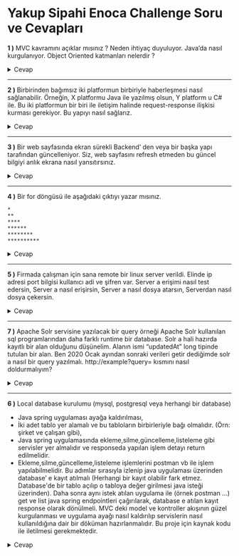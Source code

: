 # Yakup Sipahi Enoca Challenge Soru ve Cevapları
**1 )** MVC kavramını açıklar mısınız ? Neden ihtiyaç duyuluyor. Java’da nasıl kurgulanıyor.
Object Oriented katmanları nelerdir ?
<details>
  <summary>Cevap</summary>

- **MVC** : Model-View-Controller, üç bileşenden oluşan bir tasarım desenidir.
- Bir uygulamanın temel bileşenlerini ayri tutarak daha organize ve bakimi kolay hale getirir.
- **_Model_** : Uygulamanin veri yapisini ve is mantigini temsil eder. Veri tabanina erisim, verilerin saklanmas, islenmesi, guncellenmesi ile ilgili islemleri bulunduran katmandir.
- **_View_** : Kullanicinin goruntulemesini istedigimiz web sayfalarini olusturdugumuz katman.
- **_Controller_** : Model ve View katmanlari arasindaki iletisimi saglar. Kullanici islemlerinin yapildigi yerdir.
- Kisacasi projemizde kullandigimiz yapilari katmanlamak icin MVC design pattern kullaniyoruz boylece, veritabani icin bir katman, sorgularimiz icin ayri bir katman ve son kullaniciya sunulacak olan ekran icin ayri bir katman olusturmaktir.
- **Neden MVC ?** : MVC ile uygulama daha iyi yonetilebilir ve bakimi daha kolay hale gelir. Bu uc katman ayri ayri test edilebilirler ve yeni ozellikler, ornegin _view_'da bir degisiklik yapmak istedigimizda _Model_ katmaninda bir degisiklik yapmamiza gerek olmaz.
</details>

---
**2 )** Birbirinden bağımsız iki platformun birbiriyle haberleşmesi nasıl sağlanabilir. Örneğin, X
platformu Java ile yazılmış olsun, Y platform u C# ile. Bu iki platformun bir biri ile iletişim
halinde request-response ilişkisi kurması gerekiyor. Bu yapıyı nasıl sağlarız.
<details>
  <summary>Cevap</summary>

- **Web service'leri** kullanarak farklı platformlar arasında iletisim kurabiliriz.(örn: SOAP, `RESTful`)
- Örneğin **REST** mimarisini kullanarak client-server arasindaki iletisim HTTP protokolu sayesinde kolay bir sekilde yapilir.
- **REST** mimarisinde bilgiler URI'lar uzerinden sunulur.(orn: http://localhost:8080/api/jobs/1). **RESTful web servisleri** ise, REST mimarisi temel alınarak geliştirilmiş hafif, genişletilebilir ve basit servislerdir.
- **RESTful servis**'lerin amaci client-server arasindaki veri akisini platformdan bagimsiz olarak gerceklestirebilmek ve veri akisini en az yukle saglayabilmektir.
- **RESTful servis**'ler response tipi olarak _JSON_, _HTML_, _XML_ gibi formatlar dondurebilir.
- **X** platformunda Java ve Spring Boot ile **RESTful API**'lar olusturulur.
- **X** platformu bir **RESTful servis** oldugu icin HTTP'nin tum metodlarini destekler ve **Y** platformundan gelen istege gore response dondurur.
</details>

---
**3 )** Bir web sayfasında ekran sürekli Backend’ den veya bir başka yapı tarafından
güncelleniyor. Siz, web sayfasını refresh etmeden bu güncel bilgiyi anlık ekrana nasıl
yansıtırsınız.
<details>
  <summary>Cevap</summary>

- Bu islem **WebSocket** teknolojisi kullanilarak gerceklestirilebilir.
- **WebSocket** bir istemci ve bir sunucu arasinda bir baglanti olusturmak ve aralarinda gercek zamanli olarak iletisimi saglamak icin gelismis bir teknolojidir.
</details>

---
**4 )** Bir for döngüsü ile aşağıdaki çıktıyı yazar mısınız.
```
*
**
****
******
********
**********
```
<details>
  <summary>Cevap</summary>

```java
    public static void main(String[] args) {
        System.out.println("*");
        for(int i = 1; i < 6; i++){
            System.out.println("*".repeat(i * 2));
        }
    }
```
</details>

---
**5 )** Firmada çalışman için sana remote bir linux server verildi. Elinde ip adresi port bilgisi
kullanıcı adi ve şifren var. Server a erişimi nasıl test edersin, Server a nasıl erişirsin, Server a
nasıl dosya atarsın, Serverdan nasıl dosya çekersin.
<details>
  <summary>Cevap</summary>

- erisim
```
ssh kullanici_adi@sunucu_ip -p port_numarasi
```
- dosya atma
```
scp gonderilecek_dosya kullanici_adi@sunucu_ip:gonderilecek_yer
scp a.txt yakupsipahi@192.168.1.7:/home/java/documents/
```
- dosya cekme
```
scp kullanici_adi@sunucu_ip:dosya_path dosya_adi
scp yakupsipahi@192.168.1.7:/home/java/documents/ a.txt
```
</details>

---
**7 )** Apache Solr servisine yazılacak bir query örneği Apache Solr kullanılan sql
programlarından daha farklı runtime bir database. Solr a hali hazırda kayıtlı bir alan olduğunu
düşünelim. Alanın ismi “updatedAt” long tipinde tutulan bir alan. Ben 2020 Ocak ayından
sonraki verileri getir dediğimde solr a nasıl bir query yazılmalı. http://example?query=
kısmını nasıl doldurmalıyım?
<details>
  <summary>Cevap</summary>

- **updateAt** alanında 2020 Ocak ayından sonraki verileri getirmek icin query su sekilde olabilir : 
```
http://example?query=updateAt:[2020-01-01T00:00:00Z TO *]
```
- Bu query, **updateAt** alanının 2020 Ocak ayından sonraki tarihler arasında olan verileri getirecektir.
- Burada `TO *` ifadesi, belirtilen tarihten sonraki tüm verileri ifade eder.
</details>



---
**6 )** Local database kurulumu (mysql, postgresql veya herhangi bir database)
- Java spring uygulaması ayağa kaldırılması,
- İki adet tablo yer alamalı ve bu tabloların birbirleriyle bağı olmalıdır. (Örn: şirket ve çalışan
gibi),
- Java spring uygulamasında ekleme,silme,güncelleme,listeleme gibi servisler yer almalıdır ve
responseda yapılan işlem detayı return edilmelidir.
- Ekleme,silme,güncelleme,listeleme işlemlerini postman vb ile işlem yapılabilmelidir.
Bu adımlar sırasıyla izlenip java uygulaması üzerinden database’ e kayıt atılmalı (Herhangi
bir kayıt olabilir fark etmez. Database'de bir tablo açılıp o tabloya değer girilmesi java isteği
üzerinden). Daha sonra aynı istek atılan uygulama ile (örnek postman ...) get ve list java
spring endpointleri çağırılarak, database e atılan kayıt response olarak dönülmeli.
MVC deki model ve kontroller akışının güzel kurgulanması ve uygulama ayağı nasıl
kaldırılıp servislerin nasıl kullanıldığına dair bir döküman hazırlanmalıdır. Bu proje için
kaynak kodu ile iletilmesi gerekmektedir.
<details>
  <summary>Cevap</summary>

##### Employees Table
![employee-table](https://github.com/ykpsph/enoca-challenge/assets/52661595/ea163a2d-6722-4590-9dc6-63e1245e09fd)

##### Departments Table
![department-table](https://github.com/ykpsph/enoca-challenge/assets/52661595/8979667f-ff15-4e66-8790-5b7aa0b482b3)


- **Employee** tablosu uzerinde Postman kullanilarak gerceklestirilen CRUD operasyonlari :
- Add Employee
![Add Employee](https://github.com/ykpsph/enoca-challenge/assets/52661595/86c28ecb-ec64-4808-a058-4cac62fdfa56)
- Get All Employees
![7-employee-getall](https://github.com/ykpsph/enoca-challenge/assets/52661595/86c60dea-2117-448a-8cc4-346e88948fc4)
- Get Employee By Id
![8-employee-getbyid](https://github.com/ykpsph/enoca-challenge/assets/52661595/5c61636e-e049-4b9e-9270-df301dd40b64)
- Update Employee 1
![11-employee-before-update](https://github.com/ykpsph/enoca-challenge/assets/52661595/31e0ca5f-4df1-4737-8cbf-2c2be5595c61)
- Update Employee 2
![12-employee-after-update](https://github.com/ykpsph/enoca-challenge/assets/52661595/f7384792-2605-44cd-b5a3-b56651d832a1)
- Delete Employee 1
![9-employee-before-deleting](https://github.com/ykpsph/enoca-challenge/assets/52661595/078ed231-67d3-4b86-bdc0-b7ebed183f0b)
- Delete Employee 2
![10-employee-after-deletion](https://github.com/ykpsph/enoca-challenge/assets/52661595/09919f44-becd-4aeb-ac09-a76ddb76ff74)

- **Department** tablosu uzerinde Postman kullanilarak gerceklestirilen CRUD operasyonlari :
- Get All Departments
![3-department-get-all](https://github.com/ykpsph/enoca-challenge/assets/52661595/33c1d9c7-8a85-4130-998d-be0d32a18713)
- Get Department By Id
![4-department-getbyid](https://github.com/ykpsph/enoca-challenge/assets/52661595/535c3daa-66bb-4bf4-8b5a-3dc6e54f061e)
- Update Department
![5-department-update](https://github.com/ykpsph/enoca-challenge/assets/52661595/e35ae244-b314-4e99-83a3-f5082aaddca3)
- Delete Department 1
![1-department-before-delete](https://github.com/ykpsph/enoca-challenge/assets/52661595/dbeacc96-6bf0-449a-859c-b8fb84b62109)
- Delete Department 2
![2-department-after-deletion](https://github.com/ykpsph/enoca-challenge/assets/52661595/e5c0cb3e-4a1f-44f6-b6e8-04b893ea0245)







</details>

















